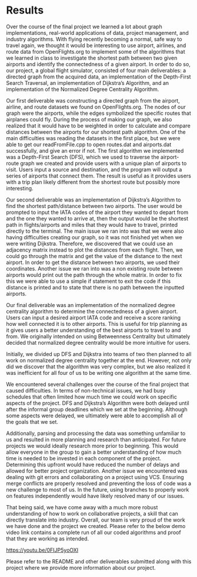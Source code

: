 # Results 

Over the course of the final project we learned a lot about graph implementations, real-world applications of data, project management, and industry algorithms. With flying recently becoming a normal, safe way to travel again, we thought it would be interesting to use airport, airlines, and route data from OpenFlights.org to implement some of the algorithms that we learned in class to investigate the shortest path between two given airports and identify the connectedness of a given airport. In order to do so, our project, a global flight simulator, consisted of four main deliverables: a directed graph from the acquired data, an implementation of the Depth-First Search Traversal, an implementation of Dijkstra’s Algorithm, and an implementation of the Normalized Degree Centrality Algorithm. 

 Our first deliverable was constructing a directed graph from the airport, airline, and route datasets we found on OpenFlights.org. The nodes of our graph were the airports, while the edges symbolized the specific routes that airplanes could fly. During the process of making our graph, we also realized that it would have to be weighted in order to calculate and compare distances between the airports for our shortest path algorithm. One of the main difficulties was reading the datasets in the first place, but we were able to get our readFromFile.cpp to open routes.dat and airports.dat successfully, and give an error if not. 
The first algorithm we implemented was a Depth-First Search (DFS), which we used to traverse the airport-route graph we created and provide users with a unique plan of airports to visit. Users input a source and destination, and the program will output a series of airports that connect them. The result is useful as it provides users with a trip plan likely different from the shortest route but possibly more interesting.

Our second deliverable was an implementation of Dijkstra’s Algorithm to find the shortest path/distance between two airports. The user would be prompted to input the IATA codes of the airport they wanted to depart from and the one they wanted to arrive at, then the output would be the shortest path in flights/airports and miles that they would have to travel, printed directly to the terminal. The main issue we ran into was that we were also having difficulties creating our graph, so it was not finished yet when we were writing Dijkstra. Therefore, we discovered that we could use an adjacency matrix instead to plot the distances from each flight. Then, we could go through the matrix and get the value of the distance to the next airport. In order to get the distance between two airports, we used their coordinates. Another issue we ran into was a non existing route between airports would print out the path through the whole matrix. In order to fix this we were able to use a simple if statement to exit the code if this distance is printed and to state that there is no path between the inputted airports.

Our final deliverable was an implementation of the normalized degree centrality algorithm to determine the connectedness of a given airport. Users can input a desired airport IATA code and receive a score ranking how well connected it is to other airports. This is useful for trip planning as it gives users a better understanding of the best airports to travel to and from. We originally intended on using Betweenness Centrality but ultimately decided that normalized degree centrality would be more intuitive for users. 

Initially, we divided up DFS and Dijkstra into teams of two then planned to all work on normalized degree centrality together at the end. However, not only did we discover that the algorithm was very complex, but we also realized it was inefficient for all four of us to be writing one algorithm at the same time. 

We encountered several challenges over the course of the final project that caused difficulties. In terms of non-technical issues, we had busy schedules that often limited how much time we could work on specific aspects of the project. DFS and Dijkstra’s Algorithm were both delayed until after the informal group deadlines which we set at the beginning. Although some aspects were delayed, we ultimately were able to accomplish all of the goals that we set. 

Additionally, parsing and processing the data was something unfamiliar to us and resulted in more planning and research than anticipated. For future projects we would ideally research more prior to beginning. This would allow everyone in the group to gain a better understanding of how much time is needed to be invested in each component of the project. Determining this upfront would have reduced the number of delays and allowed for better project organization.
Another issue we encountered was dealing with git errors and collaborating on a project using VCS. Ensuring merge conflicts are properly resolved and preventing the loss of code was a new challenge to most of us. In the future, using branches to properly work on features independently would have likely resolved many of our issues. 

That being said, we have come away with a much more robust understanding of how to work on collaborative projects, a skill that can directly translate into industry. Overall, our team is very proud of the work we have done and the project we created. Please refer to the below demo video link contains a complete run of all our coded algorithms and proof that they are working as intended. 

https://youtu.be/0FIJP5yoOXI

Please refer to the README and other deliverables submitted along with this project where we provide more information about our project. 
